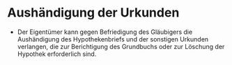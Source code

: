 # Aushändigung der Urkunden

- Der Eigentümer kann gegen Befriedigung des Gläubigers die Aushändigung des Hypothekenbriefs und der sonstigen Urkunden verlangen, die zur Berichtigung des Grundbuchs oder zur Löschung der Hypothek erforderlich sind.

